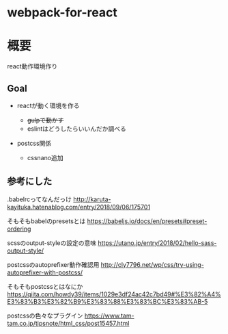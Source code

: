 # webpack-for-react
# 概要
react動作環境作り

## Goal
- reactが動く環境を作る
  - ~~gulpで動かす~~
  - eslintはどうしたらいいんだか調べる

- postcss関係
  - cssnano追加

## 参考にした
.babelrcってなんだっけ
http://karuta-kayituka.hatenablog.com/entry/2018/09/06/175701

そもそもbabelのpresetsとは
https://babeljs.io/docs/en/presets#preset-ordering

scssのoutput-styleの設定の意味
https://utano.jp/entry/2018/02/hello-sass-output-style/

postcssのautoprefixer動作確認用
http://cly7796.net/wp/css/try-using-autoprefixer-with-postcss/

そもそもpostcssとはなにか
https://qiita.com/howdy39/items/1029e3df24ac42c7bd49#%E3%82%A4%E3%83%B3%E3%82%B9%E3%83%88%E3%83%BC%E3%83%AB-5

postcssの色々なプラグイン
https://www.tam-tam.co.jp/tipsnote/html_css/post15457.html